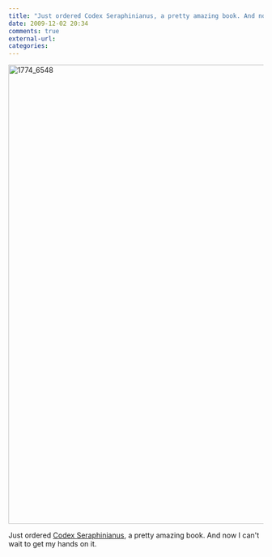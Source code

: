 ```yaml
---
title: "Just ordered Codex Seraphinianus, a pretty amazing book. And now I can't wait..."
date: 2009-12-02 20:34
comments: true
external-url:
categories:
---
```

[<img src="http://e.asset.soup.io/asset/0570/1774_6548.jpeg" width="600" height="906" alt="1774_6548" />][1]

Just ordered [Codex Seraphinianus][2], a pretty amazing book. And now I can't wait to get my hands on it.

  [1]: http://www.believermag.com/issues/200705/codex_seraphinianus/1.jpg
  [2]: http://en.wikipedia.org/wiki/Codex_Seraphinianus
